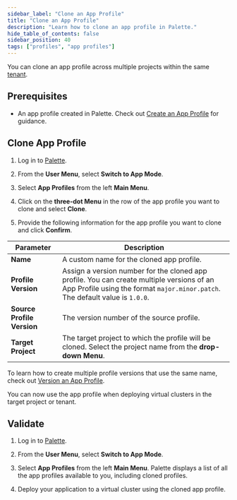 ```yaml
---
sidebar_label: "Clone an App Profile"
title: "Clone an App Profile"
description: "Learn how to clone an app profile in Palette."
hide_table_of_contents: false
sidebar_position: 40
tags: ["profiles", "app profiles"]
---
```




You can clone an app profile across multiple projects within the same [tenant](../../glossary-all.md#tenant).

## Prerequisites

* An app profile created in Palette. Check out [Create an App Profile](../app-profiles/clone-app-profile.md) for guidance.

## Clone App Profile

1. Log in to [Palette](https://console.spectrocloud.com).

2. From the **User Menu**, select **Switch to App Mode**.

3. Select **App Profiles** from the left **Main Menu**.

4. Click on the **three-dot Menu** in the row of the app profile you want to clone and select **Clone**.

5. Provide the following information for the app profile you want to clone and click **Confirm**.

  | **Parameter**           | **Description**  |
  |-----------------------------|---------------------|
  |**Name** | A custom name for the cloned app profile.|
  |**Profile Version** | Assign a version number for the cloned app profile. You can create multiple versions of an App Profile using the format `major.minor.patch`. The default value is `1.0.0`. |
  |**Source Profile Version**  | The version number of the source profile. | 
  |**Target Project** | The target project to which the profile will be cloned. Select the project name from the **drop-down Menu**.|

  To learn how to create multiple profile versions that use the same name, check out [Version an App Profile](../app-profiles/modify-app-profiles/version-app-profile.md).

You can now use the app profile when deploying virtual clusters in the target project or tenant.


## Validate

1. Log in to [Palette](https://console.spectrocloud.com). 

2. From the **User Menu**, select **Switch to App Mode**.

3. Select **App Profiles** from the left **Main Menu**. Palette displays a list of all the app profiles available to you, including cloned profiles.
   
4. Deploy your application to a virtual cluster using the cloned app profile.
